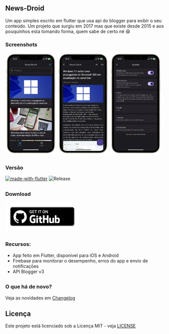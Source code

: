 ## News-Droid
Um app simples escrito em flutter que usa api do blogger para exibir o seu conteúdo. Um projeto que surgiu em 2017 mas que existe desde 2015 e aos pouquinhos esta tomando forma, quem sabe de certo né 😆

### Screenshots

<img src="screenshots/preview.png?raw=true" width="32%"> <img src="screenshots/preview2.png?raw=true" width="32%"> <img src="screenshots/preview3.png?raw=true" width="32%"> 

##

### Versão
[![made-with-flutter](https://img.shields.io/badge/Made%20with-Flutter-1f425f.svg)](https://flutter.dev/)
![Release](https://img.shields.io/github/v/release/hendrilmendes/News-Droid)
##

### Download

[<img src="img/get_github.png"
     alt="Download por GitHub"
     height="90">](https://github.com/hendrilmendes/News-Droid/releases)

##

### Recursos:

* App feito em Flutter, disponível para iOS e Android
* Firebase para monitorar o desempenho, erros do app e envio de notificações
* API Blogger v3
##

### O que há de novo?

Veja as novidades em [Changelog](https://github.com/hendrilmendes/News-Droid/blob/main/Changelog.md)
##

## Licença
Este projeto está licenciado sob a Licença MIT - veja [LICENSE](LICENSE.txt)
